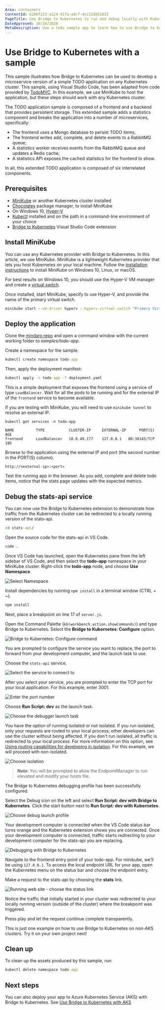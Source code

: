 ```yaml
---
Area: containers
ContentId: 6206f223-a124-41fa-a9cf-4cc12d851833
PageTitle: Use Bridge to Kubernetes to run and debug locally with Kubernetes
DateApproved: 10/20/2020
MetaDescription: Use a todo sample app to learn how to use Bridge to Kubernetes to develop, debug, and test a Kubernetes application locally in Visual Studio Code
---
```

# Use Bridge to Kubernetes with a sample

This sample illustrates how Bridge to Kubernetes can be used to develop a microservice version of a simple TODO application on any Kubernetes cluster. This sample, using Visual Studio Code, has been adapted from code provided by [TodoMVC](http://todomvc.com). In this example, we use MiniKube to host the application, but these steps should work with any Kubernetes cluster.

The TODO application sample is composed of a frontend and a backend that provides persistent storage. This extended sample adds a statistics component and breaks the application into a number of microservices, specifically:

- The frontend uses a Mongo database to persist TODO items;
- The frontend writes add, complete, and delete events to a RabbitMQ queue;
- A statistics worker receives events from the RabbitMQ queue and updates a Redis cache;
- A statistics API exposes the cached statistics for the frontend to show.

In all, this extended TODO application is composed of six interrelated components.

## Prerequisites

- [MiniKube](https://kubernetes.io/docs/setup/learning-environment/minikube/) or another Kubernetes cluster installed
- [Chocolatey](https://chocolatey.org/) package manager, to install MiniKube
- On Windows 10, [Hyper-V](https://docs.microsoft.com/virtualization/hyper-v-on-windows)
- [Kubectl](https://kubernetes.io/docs/tasks/tools/install-kubectl/) installed and on the path in a command-line environment of your choice
- [Bridge to Kubernetes](https://aka.ms/bridge-to-k8s-vsc-extension) Visual Studio Code extension

## Install MiniKube

You can use any Kubernetes provider with Bridge to Kubernetes. In this article, we use MiniKube. MiniKube is a lightweight Kubernetes provider that lets you host Kubernetes on your local machine. Follow the [installation instructions](https://minikube.sigs.k8s.io/docs/start/) to install MiniKube on Windows 10, Linux, or macOS.

For best results on Windows 10, you should use the Hyper-V VM manager and create a [virtual switch](https://docs.microsoft.com/windows-server/virtualization/hyper-v/get-started/create-a-virtual-switch-for-hyper-v-virtual-machines).

Once installed, start MiniKube, specify to use Hyper-V, and provide the name of the primary virtual switch.

```cmd
minikube start --vm-driver hyperv --hyperv-virtual-switch "Primary Virtual Switch"
```

## Deploy the application

Clone the [mindaro repo](https://github.com/Microsoft/mindaro) and open a command window with the current working folder to *samples/todo-app*.

Create a namespace for the sample.

```cmd
kubectl create namespace todo-app
```

Then, apply the deployment manifest:

```cmd
kubectl apply -n todo-app -f deployment.yaml
```

This is a simple deployment that exposes the frontend using a service of type `LoadBalancer`. Wait for all the pods to be running and for the external IP of the `frontend` service to become available.

If you are testing with MiniKube, you will need to use `minikube tunnel` to resolve an external IP.

```output
kubectl get services -n todo-app

NAME          TYPE           CLUSTER-IP     EXTERNAL-IP      PORT(S)        AGE
frontend      LoadBalancer   10.0.49.177    127.0.0.1   80:30145/TCP   18h
```

Browse to the application using the external IP and port (the second number in the PORT(S) column).

```
http://<external-ip>:<port>
```

Test the running app in the browser. As you add, complete and delete todo items, notice that the stats page updates with the expected metrics.

## Debug the stats-api service

You can now use the Bridge to Kubernetes extension to demonstrate how traffic from the Kubernetes cluster can be redirected to a locally running version of the stats-api.

```cmd
cd stats-api/
```

Open the source code for the stats-api in VS Code.

```cmd
code .
```

Once VS Code has launched, open the Kubernetes pane from the left sidebar of VS Code, and then select the **todo-app** namespace in your MiniKube cluster. Right-click the **todo-app** node, and choose **Use Namespace**.

![Select Namespace](images/bridge-to-kubernetes-sample/select-namespace.png)

Install dependencies by running `npm install` in a terminal window (CTRL + ~).

```cmd
npm install
```

Next, place a breakpoint on line 17 of `server.js`.

Open the Command Palette (`kb(workbench.action.showCommands)`) and type Bridge to Kubernetes. Select the **Bridge to Kubernetes: Configure** option.

![Bridge to Kubernetes: Configure command](images/bridge-to-kubernetes-sample/bridge_configure.png)

You are prompted to configure the service you want to replace, the port to forward from your development computer, and the launch task to use.

Choose the `stats-api` service.

![Select the service to connect to](images/bridge-to-kubernetes-sample/select_service.png)

After you select your service, you are prompted to enter the TCP port for your local application. For this example, enter 3001.

![Enter the port number](images/bridge-to-kubernetes-sample/enter_port.png)

Choose **Run Script: dev** as the launch task.

![Choose the debugger launch task](images/bridge-to-kubernetes-sample/launch_task.png)

You have the option of running isolated or not isolated. If you run isolated, only your requests are routed to your local process; other developers can use the cluster without being affected. If you don't run isolated, all traffic is redirected to your local process. For more information on this option, see [Using routing capabilities for developing in isolation](https://docs.microsoft.com/visualstudio/containers/overview-bridge-to-kubernetes?view=vs-2019#using-routing-capabilities-for-developing-in-isolation). For this example, we will proceed with non-isolated.

![Choose isolation](images/bridge-to-kubernetes-sample/isolation.png)

> **Note**: You will be prompted to allow the EndpointManager to run elevated and modify your hosts file.

The Bridge to Kubernetes debugging profile has been successfully configured.

Select the Debug icon on the left and select **Run Script: dev with Bridge to Kubernetes**. Click the start button next to **Run Script: dev with Kubernetes**.

![Choose debug launch profile](images/bridge-to-kubernetes-sample/debug_profile.png)

Your development computer is connected when the VS Code status bar turns orange and the Kubernetes extension shows you are connected. Once your development computer is connected, traffic starts redirecting to your development computer for the stats-api you are replacing.

![Debugging with Bridge to Kubernetes](images/bridge-to-kubernetes-sample/debugging.png)

Navigate to the frontend entry point of your todo-app. For minikube, we'll be using `127.0.0.1`. To access the local endpoint URL for your app, open the Kubernetes menu on the status bar and choose the endpoint entry.

Make a request to the stats-api by choosing the **stats** link.

![Running web site - choose the status link](images/bridge-to-kubernetes-sample/stats.png)

Notice the traffic that initially started in your cluster was redirected to your locally running version (outside of the cluster) where the breakpoint was triggered.

Press play and let the request continue complete transparently.

This is just one example on how to use Bridge to Kubernetes on non-AKS clusters.  Try it on your own project next!

## Clean up

To clean up the assets produced by this sample, run:

```cmd
kubectl delete namespace todo-app
```

## Next steps

You can also deploy your app to Azure Kubernetes Service (AKS) with Bridge to Kubernetes. See [Use Bridge to Kubernetes with AKS](/docs/containers/bridge-to-kubernetes-aks.md)
